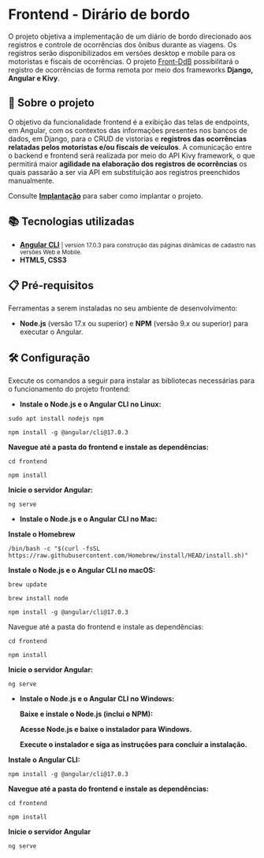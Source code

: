 # Frontend - Dirário de bordo

O projeto objetiva a implementação de um diário de bordo direcionado aos registros e controle de ocorrências dos ônibus durante as viagens. Os registros serão disponibilizados em versões desktop e mobile para os motoristas e fiscais de ocorrências. O projeto [Front-DdB](https://github.com/GobiraArthur/FrontDdB.git) possibilitará o registro de ocorrências de forma remota por meio dos frameworks <b>Django, Angular e Kivy</b>.

## 📖 Sobre o projeto

O objetivo da funcionalidade frontend é a exibição das telas de endpoints, em Angular, com os contextos das informações presentes nos bancos de dados, em Django, para o CRUD de vistorias e <b>registros das ocorrências relatadas pelos motoristas e/ou fiscais de veículos</b>. A comunicação entre o backend e frontend será realizada por meio do API Kivy framework, o que permitirá maior <b>agilidade na elaboração dos registros de ocorrências</b> os quais passarão a ser via API em substituição aos registros preenchidos manualmente. 

Consulte **[Implantação](https://github.com/GobiraArthur/FrontDdB.git)** para saber como implantar o projeto.

## 📚 Tecnologias utilizadas

- <b>[Angular CLI](https://github.com/angular/angular-cli)</b> <small>| version 17.0.3 para construção das páginas dinâmicas de cadastro nas versões Web e Mobile.</small>
- <b>HTML5, CSS3</b> 

## 📋 Pré-requisitos

Ferramentas a serem instaladas no seu ambiente de desenvolvimento:

- <b>Node.js</b> (versão 17.x ou superior) e <b>NPM</b> (versão 9.x ou superior) para executar o Angular.

## 🛠 Configuração

Execute os comandos a seguir para instalar as bibliotecas necessárias para o funcionamento do projeto frontend:

- <b>Instale o Node.js e o Angular CLI no Linux:</b>
```
sudo apt install nodejs npm
```
```
npm install -g @angular/cli@17.0.3
```
<b>Navegue até a pasta do frontend e instale as dependências:</b>
```
cd frontend
```
```
npm install
```
<b>Inicie o servidor Angular:</b>
```
ng serve
```
- <b>Instale o Node.js e o Angular CLI no Mac:</b>
<p><b>Instale o Homebrew</b></p>

```
/bin/bash -c "$(curl -fsSL https://raw.githubusercontent.com/Homebrew/install/HEAD/install.sh)"
```
<b>Instale o Node.js e o Angular CLI no macOS:</b>
```
brew update
```
```
brew install node
```
```
npm install -g @angular/cli@17.0.3
```
Navegue até a pasta do frontend e instale as dependências:
```
cd frontend
```
```
npm install
```
<b>Inicie o servidor Angular:</b>
```
ng serve
```
- <b>Instale o Node.js e o Angular CLI no Windows:</b>
    <p><b>Baixe e instale o Node.js (inclui o NPM):</b></p>
    <p><b>Acesse Node.js e baixe o instalador para Windows.</b></p>
    <p><b>Execute o instalador e siga as instruções para concluir a instalação.</b></p>
<b>Instale o Angular CLI:</b>
```
npm install -g @angular/cli@17.0.3
```
<b>Navegue até a pasta do frontend e instale as dependências:</b>
```
cd frontend
```
```
npm install
```
<b>Inicie o servidor Angular</b>
```
ng serve
```